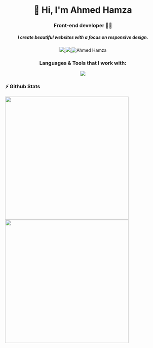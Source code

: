 <h1 align="center">👋 Hi, I'm Ahmed Hamza</h1>
<h3 align="center">Front-end developer 👨‍💻</h3>
<h5 align="center">I create beautiful websites with a focus on responsive design.</h5>

<p align="center">
    <a href="https://www.linkedin.com/in/ahmedhamzaarif/" target="_blank">
        <img src="https://img.shields.io/badge/LINKEDIN-12100E?logo=linkedin&color=blue&logoColor=white" />
    </a>
    <a href="http://ahmedhamza.pk/" target="_blank">
        <img src="https://img.shields.io/badge/WEBSITE-12100E?logo=html5&color=dd910b&logoColor=white" />
    </a>
    <a>
        <img src="https://komarev.com/ghpvc/?username=ahmedhamzaarif&label=Profile%20views&color=0e75b6&style=flat" alt="Ahmed Hamza" /> 
    </a>
</p>

<h3 align="center">Languages & Tools that I work with:</h3>
<p align="center">
<img src="https://skillicons.dev/icons?i=html,css,bootstrap,js,git,vscode">
</p>


### ⚡️ Github Stats
<p>
  <img width="400px" src="https://github-readme-stats.vercel.app/api?username=ahmedhamzaarif&show_icons=true&theme=nightowl&hide_border=true&bg_color=1F222E" />
  <img width="400px" src="https://github-readme-streak-stats.herokuapp.com?user=ahmedhamzaarif&theme=nightowl&hide_border=true&fire=C77800&ring=DD910B&background=1F222E" />
</p>
